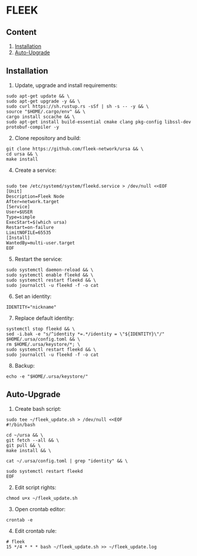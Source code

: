 # FLEEK

## Content
1. [Installation](https://github.com/cyberomanov/fleek-help/edit/main/README.md#installation)
2. [Auto-Upgrade](https://github.com/cyberomanov/fleek-help/edit/main/README.md#auto-upgrade)

## Installation

1. Update, upgrade and install requirements:
```shell
sudo apt-get update && \
sudo apt-get upgrade -y && \
sudo curl https://sh.rustup.rs -sSf | sh -s -- -y && \
source "$HOME/.cargo/env" && \
cargo install sccache && \
sudo apt-get install build-essential cmake clang pkg-config libssl-dev protobuf-compiler -y
```
2. Clone repository and build:
```shell
git clone https://github.com/fleek-network/ursa && \
cd ursa && \
make install
```
4. Create a service:
```shell

sudo tee /etc/systemd/system/fleekd.service > /dev/null <<EOF
[Unit]
Description=Fleek Node
After=network.target
[Service]
User=$USER
Type=simple
ExecStart=$(which ursa)
Restart=on-failure
LimitNOFILE=65535
[Install]
WantedBy=multi-user.target
EOF
```
5. Restart the service:
```shell
sudo systemctl daemon-reload && \
sudo systemctl enable fleekd && \
sudo systemctl restart fleekd && \
sudo journalctl -u fleekd -f -o cat
```
6. Set an identity:
```shell
IDENTITY="nickname"
```
7. Replace default identity:
```shell
systemctl stop fleekd && \
sed -i.bak -e "s/^identity *=.*/identity = \"${IDENTITY}\"/" $HOME/.ursa/config.toml && \
rm $HOME/.ursa/keystore/*; \
sudo systemctl restart fleekd && \
sudo journalctl -u fleekd -f -o cat
```

8. Backup:
```shell
echo -e "$HOME/.ursa/keystore/"
```

## Auto-Upgrade

1. Create bash script:
```shell
sudo tee ~/fleek_update.sh > /dev/null <<EOF
#!/bin/bash

cd ~/ursa && \
git fetch --all && \
git pull && \
make install && \

cat ~/.ursa/config.toml | grep "identity" && \

sudo systemctl restart fleekd
EOF
```
2. Edit script rights:
```shell
chmod u+x ~/fleek_update.sh
```
3. Open crontab editor:
```shell
crontab -e
```
4. Edit crontab rule:
```shell
# fleek
15 */4 * * * bash ~/fleek_update.sh >> ~/fleek_update.log
```
